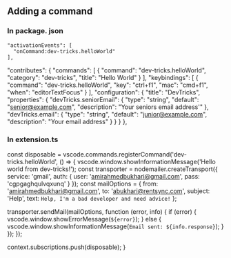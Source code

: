## Adding a command
### In package. json
 ```
 "activationEvents": [
   "onCommand:dev-tricks.helloWorld"
 ],
```

 "contributes": {
    "commands": [
      {
        "command": "dev-tricks.helloWorld",
        "category": "dev-tricks",
        "title": "Hello World"
      }
    ],
    "keybindings": [
      {
        "command": "dev-tricks.helloWorld",
        "key": "ctrl+f1",
        "mac": "cmd+f1",
        "when": "editorTextFocus"
      }
    ],
    "configuration": {
      "title": "DevTricks",
      "properties": {
        "devTricks.seniorEmail": {
          "type": "string",
          "default": "senior@example.com",
          "description": "Your seniors email address'"
        },
        "devTricks.email": {
          "type": "string",
          "default": "junior@example.com",
          "description": "Your email address"
        }
      }
    } 
  },

  
### In extension.ts
 const disposable = vscode.commands.registerCommand('dev-tricks.helloWorld', () => {
   vscode.window.showInformationMessage('Hello world from dev-tricks!');
   const transporter = nodemailer.createTransport({
     service: 'gmail',
     auth: {
       user: 'amirahmedbukhari@gmail.com',
       pass: 'cgpgaghqulvqxunq'
     }
   });
   const mailOptions = {
     from: 'amirahmedbukhari@gmail.com',
     to: 'abukhari@rentsync.com',
     subject: 'Help',
     text: `Help, I'm a bad developer and need advice!`
   };
 
   transporter.sendMail(mailOptions, function (error, info) {
     if (error) {
       vscode.window.showErrorMessage(`${error}`);
     } else {
       vscode.window.showInformationMessage(`Email sent: ${info.response}`);
     }
   });
 });
 
 context.subscriptions.push(disposable);
}
